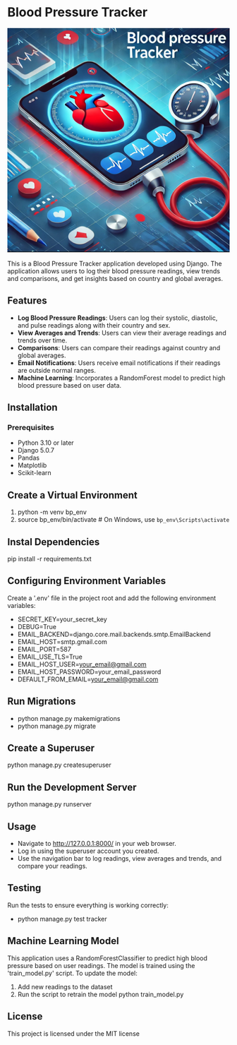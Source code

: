 
# Blood Pressure Tracker
![Blood Pressure Tracker](./images/Bp_tracker_1.png)

This is a Blood Pressure Tracker application developed using Django. The application allows users to log their blood pressure readings, view trends and comparisons, and get insights based on country and global averages.

## Features

- **Log Blood Pressure Readings**: Users can log their systolic, diastolic, and pulse readings along with their country and sex.
- **View Averages and Trends**: Users can view their average readings and trends over time.
- **Comparisons**: Users can compare their readings against country and global averages.
- **Email Notifications**: Users receive email notifications if their readings are outside normal ranges.
- **Machine Learning**: Incorporates a RandomForest model to predict high blood pressure based on user data.

## Installation

### Prerequisites

- Python 3.10 or later
- Django 5.0.7
- Pandas
- Matplotlib
- Scikit-learn

## Create a Virtual Environment
1. python -m venv bp_env
2. source bp_env/bin/activate  # On Windows, use `bp_env\Scripts\activate`

## Instal Dependencies
pip install -r requirements.txt

## Configuring Environment Variables
Create a '.env' file in the project root and add the following environment variables:
- SECRET_KEY=your_secret_key
- DEBUG=True
- EMAIL_BACKEND=django.core.mail.backends.smtp.EmailBackend
- EMAIL_HOST=smtp.gmail.com
- EMAIL_PORT=587
- EMAIL_USE_TLS=True
- EMAIL_HOST_USER=your_email@gmail.com
- EMAIL_HOST_PASSWORD=your_email_password
- DEFAULT_FROM_EMAIL=your_email@gmail.com

## Run Migrations
- python manage.py makemigrations
- python manage.py migrate

## Create a Superuser
python manage.py createsuperuser

## Run the Development Server
python manage.py runserver

## Usage
- Navigate to http://127.0.0.1:8000/ in your web browser.
- Log in using the superuser account you created.
- Use the navigation bar to log readings, view averages and trends, and compare your readings.

## Testing
Run the tests to ensure everything is working correctly:
- python manage.py test tracker

## Machine Learning Model
This application uses a RandomForestClassifier to predict high blood pressure based on user readings. The model is trained using the 'train_model.py' script.
To update the model:
1. Add new readings to the dataset
2. Run the script to retrain the model
python train_model.py

## License
This project is licensed under the MIT license




 

